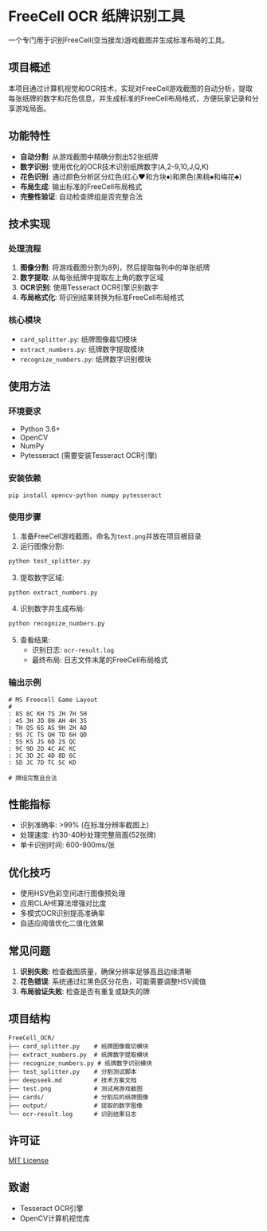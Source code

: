 # FreeCell OCR 纸牌识别工具

一个专门用于识别FreeCell(空当接龙)游戏截图并生成标准布局的工具。

## 项目概述

本项目通过计算机视觉和OCR技术，实现对FreeCell游戏截图的自动分析，提取每张纸牌的数字和花色信息，并生成标准的FreeCell布局格式，方便玩家记录和分享游戏局面。

## 功能特性

- **自动分割**: 从游戏截图中精确分割出52张纸牌
- **数字识别**: 使用优化的OCR技术识别纸牌数字(A,2-9,10,J,Q,K)
- **花色识别**: 通过颜色分析区分红色(红心♥和方块♦)和黑色(黑桃♠和梅花♣)
- **布局生成**: 输出标准的FreeCell布局格式
- **完整性验证**: 自动检查牌组是否完整合法

## 技术实现

### 处理流程

1. **图像分割**: 将游戏截图分割为8列，然后提取每列中的单张纸牌
2. **数字提取**: 从每张纸牌中提取左上角的数字区域
3. **OCR识别**: 使用Tesseract OCR引擎识别数字
4. **布局格式化**: 将识别结果转换为标准FreeCell布局格式

### 核心模块

- `card_splitter.py`: 纸牌图像裁切模块
- `extract_numbers.py`: 纸牌数字提取模块
- `recognize_numbers.py`: 纸牌数字识别模块

## 使用方法

### 环境要求

- Python 3.6+
- OpenCV
- NumPy
- Pytesseract (需要安装Tesseract OCR引擎)

### 安装依赖

```bash
pip install opencv-python numpy pytesseract
```

### 使用步骤

1. 准备FreeCell游戏截图，命名为`test.png`并放在项目根目录
2. 运行图像分割:

```bash
python test_splitter.py
```

3. 提取数字区域:

```bash
python extract_numbers.py
```

4. 识别数字并生成布局:

```bash
python recognize_numbers.py
```

5. 查看结果:
   - 识别日志: `ocr-result.log`
   - 最终布局: 日志文件末尾的FreeCell布局格式

### 输出示例

```
# MS Freecell Game Layout
#
: 8S 8C KH 7S JH 7H 5H
: 4S 3H JD 8H AH 4H 3S
: TH QS 6S AS 9H 2H AD
: 9S 7C TS QH TD 6H QD
: 5S KS JS 6D 2S QC
: 9C 9D 2D 4C AC KC
: 3C 3D 2C 4D 8D 6C
: 5D JC 7D TC 5C KD

# 牌组完整且合法
```

## 性能指标

- 识别准确率: >99% (在标准分辨率截图上)
- 处理速度: 约30-40秒处理完整局面(52张牌)
- 单卡识别时间: 600-900ms/张

## 优化技巧

- 使用HSV色彩空间进行图像预处理
- 应用CLAHE算法增强对比度
- 多模式OCR识别提高准确率
- 自适应阈值优化二值化效果

## 常见问题

1. **识别失败**: 检查截图质量，确保分辨率足够高且边缘清晰
2. **花色错误**: 系统通过红黑色区分花色，可能需要调整HSV阈值
3. **布局验证失败**: 检查是否有重复或缺失的牌

## 项目结构

```
FreeCell_OCR/
├── card_splitter.py    # 纸牌图像裁切模块
├── extract_numbers.py  # 纸牌数字提取模块
├── recognize_numbers.py # 纸牌数字识别模块
├── test_splitter.py    # 分割测试脚本
├── deepseek.md         # 技术方案文档
├── test.png            # 测试用游戏截图
├── cards/              # 分割后的纸牌图像
├── output/             # 提取的数字图像
└── ocr-result.log      # 识别结果日志
```

## 许可证

[MIT License](https://opensource.org/licenses/MIT)

## 致谢

- Tesseract OCR引擎
- OpenCV计算机视觉库
```
